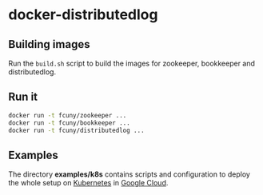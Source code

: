 # docker-distributedlog

## Building images

Run the `build.sh` script to build the images for zookeeper, bookkeeper and distributedlog.

## Run it

```sh
docker run -t fcuny/zookeeper ...
docker run -t fcuny/bookkeeper ...
docker run -t fcuny/distributedlog ...
```

## Examples

The directory **examples/k8s** contains scripts and configuration to deploy the whole setup on [Kubernetes](http://kubernetes.io/) in [Google Cloud](https://cloud.google.com/).

